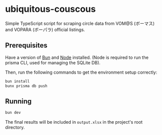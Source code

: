# ubiquitous-couscous

Simple TypeScript script for scraping circle data from VOM@S (ボーマス) and VOPARA (ボーパラ) official listings.

## Prerequisites

Have a version of [Bun](https://bun.sh) and [Node](https://nodejs.org) installed. (Node is required to run the prisma CLI, used for managing the SQLite DB).

Then, run the following commands to get the environment setup correctly:

```bash
bun install
bunx prisma db push
```

## Running

```bash
bun dev
```

The final results will be included in `output.xlsx` in the project's root directory.
